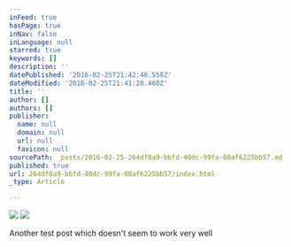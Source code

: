 ```yaml
---
inFeed: true
hasPage: true
inNav: false
inLanguage: null
starred: true
keywords: []
description: ''
datePublished: '2016-02-25T21:42:48.558Z'
dateModified: '2016-02-25T21:41:20.480Z'
title: ''
author: []
authors: []
publisher:
  name: null
  domain: null
  url: null
  favicon: null
sourcePath: _posts/2016-02-25-264df0a9-bbfd-40dc-99fa-08af6225bb57.md
published: true
url: 264df0a9-bbfd-40dc-99fa-08af6225bb57/index.html
_type: Article

---
```

![](https://the-grid-user-content.s3-us-west-2.amazonaws.com/a7b60063-ed71-4235-b90c-d77c7e52a469.jpg)
![](https://the-grid-user-content.s3-us-west-2.amazonaws.com/9ef56ab7-28b5-4d2c-8bf4-d6548c498ede.jpg)

Another test post which doesn't seem to work very well